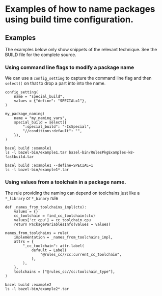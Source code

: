 # Examples of how to name packages using build time configuration.

## Examples

The examples below only show snippets of the relevant technique.
See the BUILD file for the complete source.

### Using command line flags to modify a package name

We can use a `config_setting` to capture the command line flag and then
`select()` on that to drop a part into into the name.

```
config_setting(
    name = "special_build",
    values = {"define": "SPECIAL=1"},
)

my_package_naming(
    name = "my_naming_vars",
    special_build = select({
        ":special_build": "-IsSpecial",
        "//conditions:default": "",
    }),
)
```

```
bazel build :example1
ls -l bazel-bin/example1.tar bazel-bin/RulesPkgExamples-k8-fastbuild.tar
```

```
bazel build :example1 --define=SPECIAL=1
ls -l bazel-bin/example1*.tar
```

### Using values from a toolchain in a package name.

The rule providing the naming can depend on toolchains just like a `*_library`
or `*_binary` rule

```
def _names_from_toolchains_impl(ctx):
    values = {}
    cc_toolchain = find_cc_toolchain(ctx)
    values['cc_cpu'] = cc_toolchain.cpu
    return PackageVariablesInfo(values = values)

names_from_toolchains = rule(
    implementation = _names_from_toolchains_impl,
    attrs = {
        "_cc_toolchain": attr.label(
            default = Label(
                "@rules_cc//cc:current_cc_toolchain",
            ),
        ),
    },
    toolchains = ["@rules_cc//cc:toolchain_type"],
)
```

```
bazel build :example2
ls -l bazel-bin/example2*.tar
```

